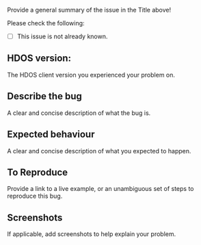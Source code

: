  Provide a general summary of the issue in the Title above!

Please check the following:

 - [ ] This issue is not already known.


## HDOS version:
The HDOS client version you experienced your problem on.

## Describe the bug
A clear and concise description of what the bug is.

## Expected behaviour
A clear and concise description of what you expected to happen.

## To Reproduce
Provide a link to a live example, or an unambiguous set of steps to
reproduce this bug.

## Screenshots
 If applicable, add screenshots to help explain your problem.
